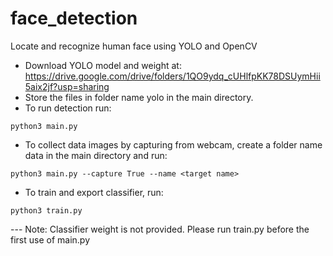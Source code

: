 # face_detection
 Locate and recognize human face using YOLO and OpenCV

- Download YOLO model and weight at: https://drive.google.com/drive/folders/1QO9ydq_cUHlfpKK78DSUymHii5aix2jf?usp=sharing
- Store the files in folder name yolo in the main directory. 
- To run detection run:
```
python3 main.py
```
- To collect data images by capturing from webcam, create a folder name data in the main directory and run:
```
python3 main.py --capture True --name <target name>
```
- To train and export classifier, run:
```
python3 train.py
```

--- Note:
Classifier weight is not provided. Please run train.py before the first use of main.py



